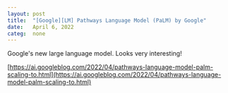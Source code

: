 ```yaml
---
layout: post
title:  "[Google][LM] Pathways Language Model (PaLM) by Google"
date:   April 6, 2022
categ:  none
---
```




Google's new large language model. Looks very interesting! 



[https://ai.googleblog.com/2022/04/pathways-language-model-palm-scaling-to.html](https://ai.googleblog.com/2022/04/pathways-language-model-palm-scaling-to.html)



 


